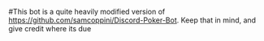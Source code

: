 #This bot is a quite heavily modified version of https://github.com/samcoppini/Discord-Poker-Bot. 
Keep that in mind, and give credit where its due
